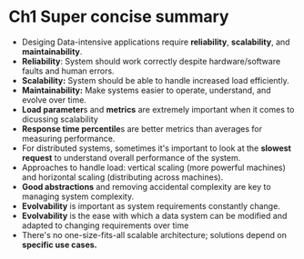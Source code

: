 # Ch1 Super concise summary
- Desiging Data-intensive applications require **reliability**, **scalability**, and **maintainability**.
- **Reliability**: System should work correctly despite hardware/software faults and human errors.
- **Scalability:** System should be able to handle increased load efficiently.
- **Maintainability:** Make systems easier to operate, understand, and evolve over time.
- **Load parameter**s and **metrics** are extremely important when it comes to dicussing scalability
- **Response time percentile**s are better metrics than averages for measuring performance. 
- For distributed systems, sometimes it's important to look at the **slowest request** to understand overall performance of the system.
- Approaches to handle load: vertical scaling (more powerful machines) and horizontal scaling (distributing across machines).
- **Good abstractions** and removing accidental complexity are key to managing system complexity.
- **Evolvability** is important as system requirements constantly change.
- **Evolvability** is the ease with which a data system can be modified and adapted to changing requirements over time
- There's no one-size-fits-all scalable architecture; solutions depend on **specific use cases.**
